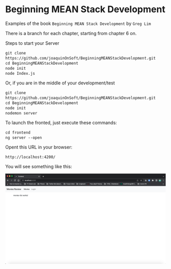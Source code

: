 # Beginning MEAN Stack Development

Examples of the book `Beginning MEAN Stack Development` by `Greg Lim`

There is a branch for each chapter, starting from chapter 6 on.

Steps to start your Server

```
git clone https://github.com/joaquinOnSoft/BeginningMEANStackDevelopment.git
cd BeginningMEANStackDevelopment
node init
node Index.js
```

Or, if you are in the middle of your development/test

```
git clone https://github.com/joaquinOnSoft/BeginningMEANStackDevelopment.git
cd BeginningMEANStackDevelopment
node init
nodemon server
```

To launch the fronted, just execute these commands:

```
cd frontend
ng server --open
```

Opent this URL in your browser:

```
http://localhost:4200/
```

You will see something like this:

![Angular defining routes frontend](images/angular-defining-routes-frontend.png)